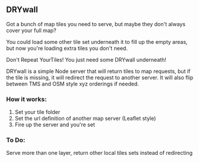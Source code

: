 ## DRYwall

Got a bunch of map tiles you need to serve, but maybe they don't always cover your full map?

You could load some other tile set underneath it to fill up the empty areas, but now you're loading extra tiles you don't need.

Don't Repeat YourTiles! You just need some DRYwall underneath!

DRYwall is a simple Node server that will return tiles to map requests, but if the tile is missing, it will redirect the request to another server. It will also flip between TMS and OSM style xyz orderings if needed.

### How it works: 

1) Set your tile folder
2) Set the url definition of another map server (Leaflet style)
3) Fire up the server and you're set

### To Do:

Serve more than one layer, return other local tiles sets instead of redirecting
